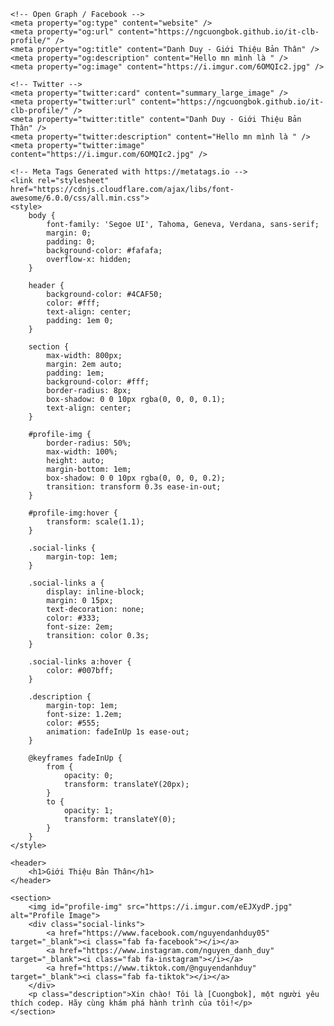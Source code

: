 <!DOCTYPE html>
<html lang="en">
<head>
    <meta charset="UTF-8">
    <meta name="viewport" content="width=device-width, initial-scale=1.0">
    <title>Giới Thiệu Bản Thân</title>
    <!-- Primary Meta Tags -->
    <title>Nguyễn Danh Duy - Giới Thiệu Bản Thân</title>
    <meta name="title" content="Nguyễn Danh Duy - Giới Thiệu Bản Thân" />
    <meta name="description" content="Hello mn mình là " />

    <!-- Open Graph / Facebook -->
    <meta property="og:type" content="website" />
    <meta property="og:url" content="https://ngcuongbok.github.io/it-clb-profile/" />
    <meta property="og:title" content="Danh Duy - Giới Thiệu Bản Thân" />
    <meta property="og:description" content="Hello mn mình là " />
    <meta property="og:image" content="https://i.imgur.com/6OMQIc2.jpg" />

    <!-- Twitter -->
    <meta property="twitter:card" content="summary_large_image" />
    <meta property="twitter:url" content="https://ngcuongbok.github.io/it-clb-profile/" />
    <meta property="twitter:title" content="Danh Duy - Giới Thiệu Bản Thân" />
    <meta property="twitter:description" content="Hello mn mình là " />
    <meta property="twitter:image" content="https://i.imgur.com/6OMQIc2.jpg" />

    <!-- Meta Tags Generated with https://metatags.io -->
    <link rel="stylesheet" href="https://cdnjs.cloudflare.com/ajax/libs/font-awesome/6.0.0/css/all.min.css">
    <style>
        body {
            font-family: 'Segoe UI', Tahoma, Geneva, Verdana, sans-serif;
            margin: 0;
            padding: 0;
            background-color: #fafafa;
            overflow-x: hidden;
        }

        header {
            background-color: #4CAF50;
            color: #fff;
            text-align: center;
            padding: 1em 0;
        }

        section {
            max-width: 800px;
            margin: 2em auto;
            padding: 1em;
            background-color: #fff;
            border-radius: 8px;
            box-shadow: 0 0 10px rgba(0, 0, 0, 0.1);
            text-align: center;
        }

        #profile-img {
            border-radius: 50%;
            max-width: 100%;
            height: auto;
            margin-bottom: 1em;
            box-shadow: 0 0 10px rgba(0, 0, 0, 0.2);
            transition: transform 0.3s ease-in-out;
        }

        #profile-img:hover {
            transform: scale(1.1);
        }

        .social-links {
            margin-top: 1em;
        }

        .social-links a {
            display: inline-block;
            margin: 0 15px;
            text-decoration: none;
            color: #333;
            font-size: 2em;
            transition: color 0.3s;
        }

        .social-links a:hover {
            color: #007bff;
        }

        .description {
            margin-top: 1em;
            font-size: 1.2em;
            color: #555;
            animation: fadeInUp 1s ease-out;
        }

        @keyframes fadeInUp {
            from {
                opacity: 0;
                transform: translateY(20px);
            }
            to {
                opacity: 1;
                transform: translateY(0);
            }
        }
    </style>
</head>
<body>

    <header>
        <h1>Giới Thiệu Bản Thân</h1>
    </header>

    <section>
        <img id="profile-img" src="https://i.imgur.com/eEJXydP.jpg" alt="Profile Image">
        <div class="social-links">
            <a href="https://www.facebook.com/nguyendanhduy05" target="_blank"><i class="fab fa-facebook"></i></a>
            <a href="https://www.instagram.com/nguyen_danh_duy" target="_blank"><i class="fab fa-instagram"></i></a>
            <a href="https://www.tiktok.com/@nguyendanhduy" target="_blank"><i class="fab fa-tiktok"></i></a>
        </div>
        <p class="description">Xin chào! Tôi là [Cuongbok], một người yêu thích codep. Hãy cùng khám phá hành trình của tôi!</p>
    </section>

</body>
</html>
